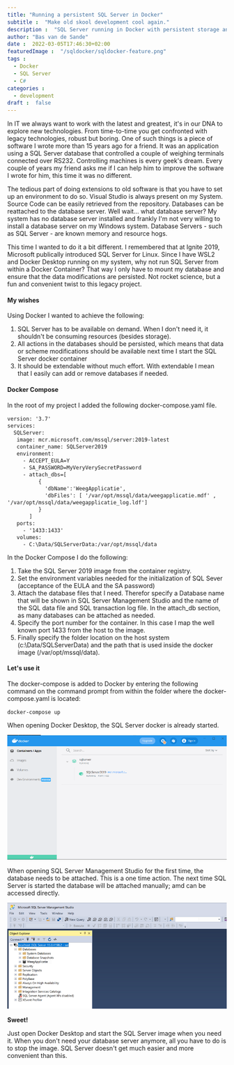 ```yaml
---
title: "Running a persistent SQL Server in Docker"
subtitle :  "Make old skool development cool again."
description :  "SQL Server running in Docker with persistent storage and automatic rebinding after startup."
author: "Bas van de Sande"
date :  2022-03-05T17:46:30+02:00
featuredImage :  "/sqldocker/sqldocker-feature.png"
tags :  
  - Docker
  - SQL Server 
  - C#
categories :  
  - development
draft :  false
---
```

In IT we always want to work with the latest and greatest, it's in our DNA to explore new technologies. From time-to-time you get confronted with legacy technologies, robust but boring. One of such things is a piece of software I wrote more than 15 years ago for a friend. It was an application using a SQL Server database that controlled a couple of weighing terminals connected over RS232. Controlling machines is every geek's dream.
Every couple of years my friend asks me if I can help him to improve the software I wrote for him, this time it was no different. 

The tedious part of doing extensions to old software is that you have to set up an environment to do so. Visual Studio is always present on my System. Source Code can be easily retrieved from the repository. Databases can be reattached to the database server. Well wait... what database server? My system has no database server installed and frankly I'm not very willing to install a database server on my Windows system. Database Servers - such as SQL Server - are known memory and resource hogs.

This time I wanted to do it a bit different. I remembered that at Ignite 2019, Microsoft publically introduced SQL Server for Linux. Since I have WSL2 and Docker Desktop running on my system, why not run SQL Server from within a Docker Container? That way I only have to mount my database and ensure that the data modifications are persisted.  Not rocket science, but a fun and convenient twist to this legacy project.

#### My wishes
Using Docker I wanted to achieve the following: 
1. SQL Server has to be available on demand. When I don't need it, it shouldn't be consuming resources (besides storage).
2. All actions in the databases should be persisted, which means that data or scheme modifications should be available next time I start the SQL Server docker container
3. It should be extendable without much effort. With extendable I mean that I easily can add or remove databases if needed.

#### Docker Compose
In the root of my project I added the following docker-compose.yaml file. 

```
version: '3.7'
services:
  SQLServer:
   image: mcr.microsoft.com/mssql/server:2019-latest
   container_name: SQLServer2019
   environment:
     - ACCEPT_EULA=Y
     - SA_PASSWORD=MyVeryVerySecretPassword   
     - attach_dbs=[
          {
            'dbName':'WeegApplicatie',
            'dbFiles': [ '/var/opt/mssql/data/weegapplicatie.mdf' , '/var/opt/mssql/data/weegapplicatie_log.ldf']
          }
       ]
   ports:
     - '1433:1433'
   volumes:
     - C:\Data/SQLServerData:/var/opt/mssql/data
```

In the Docker Compose I do the following: 

1. Take the SQL Server 2019 image from the container registry. 
2. Set the environment variables needed for the initialization of SQL Sever (acceptance of the EULA and the SA password)
3. Attach the database files that I need. Therefor specify a Database name that will be shown in SQL Server Management Studio and the name of  the SQL data file and SQL transaction log file.
In the attach_db section, as many databases can be attached as needed.
4. Specify the port number for the container. In this case I map the well known port 1433 from the host to the image.
5. Finally specify the folder location on the host system (c:\Data/SQLServerData) and the path that is used inside the docker image (/var/opt/mssql/data).

#### Let's use it 

The docker-compose is added to Docker by entering the following command on the command prompt from within the folder where the docker-compose.yaml is located:

```
docker-compose up
```


When opening Docker Desktop, the SQL Server docker is already started.

![Docker Desktop](/sqldocker/sqldocker-docker.png)

When opening SQL Server Management Studio for the first time, the database needs to be attached. This is a one time action. The next time SQL Server is started the database will be attached manually; amd can be accessed directly.

![SQL Server Management Studio](/sqldocker/sqldocker-ssms.png)

**Sweet!** 

Just open Docker Desktop and start the SQL Server image when you need it. When you don't need your database server anymore, all you have to do is to stop the image. SQL Server doesn't get much easier and more convenient than this. 

